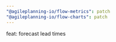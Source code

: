```yaml
---
"@agileplanning-io/flow-metrics": patch
"@agileplanning-io/flow-charts": patch
---
```


feat: forecast lead times

